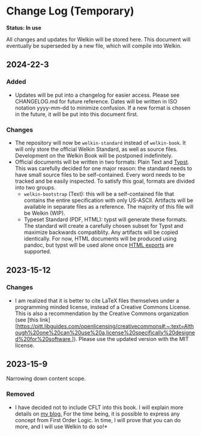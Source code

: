 # Change Log (Temporary)

**Status: In use**

All changes and updates for Welkin will be stored here.
This document will eventually be superseded by a new file, which will compile into Welkin. 

## 2024-22-3

### Added

- Updates will be put into a changelog for easier access. Please see CHANGELOG.md for future reference. Dates will be written in ISO notation yyyy-mm-dd to minimize confusion. If a new format is chosen in the future, it will be put into this document first.

### Changes

- The repository will now be `welkin-standard` instead of `welkin-book`. It will only store the official Welkin Standard, as well as source files.
Development on the Welkin Book will be postponed indefinitely.
- Official documents will be written in two formats: Plain Text and [Typst](https://github.com/typst/typst). This was carefully decided for one major reason: the standard needs to have small source files to be self-contained. Every word needs to be tracked and be easily inspected. To satisfy this goal, formats are divided into two groups. 
    - `welkin-bootstrap` (Text): this will be a self-contained file that contains the entire specification with only US-ASCII. Artifacts will be available in separate files as a reference. The majority of this file will be Welkin (WIP).
    - Typeset Standard (PDF, HTML): typst will generate these formats. The standard will create a carefully chosen subset for Typst and maximize backwards compatiblity. Any artifacts will be copied identically. For now, HTML documents will be produced using pandoc, but typst will be used alone once [HTML exports](https://github.com/typst/typst/issues/721) are supported.

## 2023-15-12

### Changes

- I am realized that it is better to cite LaTeX files themselves under a programming minded license, instead of a Creative Commons License. This is also a recommendation by the Creative Commons organization (see [this link][https://pitt.libguides.com/openlicensing/creativecommons#:~:text=Although%20one%20can%20use%20a,license%20specifically%20designed%20for%20software.]). Please use the updated version with the MIT license.

## 2023-15-9

Narrowing down content scope.

### Removed

- I have decided not to include CFLT into this book. I will explain more details on [my blog.](https://logsofhumanisticlogic.wordpress.com) For the time being, it is possible to express any concept from First Order Logic. In time, I will prove that you can do more, and I will use Welkin to do so!*

